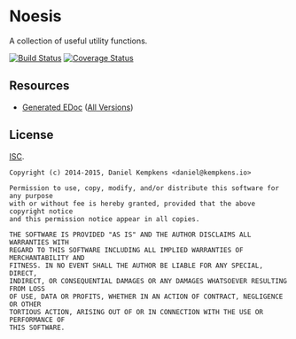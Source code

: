 # Noesis

A collection of useful utility functions.

[![Build Status](https://travis-ci.org/nifoc/noesis.png)](https://travis-ci.org/nifoc/noesis) [![Coverage Status](https://coveralls.io/repos/nifoc/noesis/badge.png?branch=master)](https://coveralls.io/r/nifoc/noesis?branch=master)

## Resources

* [Generated EDoc](http://noesis.nifoc.pw/0.3.1/) ([All Versions](http://noesis.nifoc.pw))

## License

[ISC](https://en.wikipedia.org/wiki/ISC_license).

```
Copyright (c) 2014-2015, Daniel Kempkens <daniel@kempkens.io>

Permission to use, copy, modify, and/or distribute this software for any purpose
with or without fee is hereby granted, provided that the above copyright notice
and this permission notice appear in all copies.

THE SOFTWARE IS PROVIDED "AS IS" AND THE AUTHOR DISCLAIMS ALL WARRANTIES WITH
REGARD TO THIS SOFTWARE INCLUDING ALL IMPLIED WARRANTIES OF MERCHANTABILITY AND
FITNESS. IN NO EVENT SHALL THE AUTHOR BE LIABLE FOR ANY SPECIAL, DIRECT,
INDIRECT, OR CONSEQUENTIAL DAMAGES OR ANY DAMAGES WHATSOEVER RESULTING FROM LOSS
OF USE, DATA OR PROFITS, WHETHER IN AN ACTION OF CONTRACT, NEGLIGENCE OR OTHER
TORTIOUS ACTION, ARISING OUT OF OR IN CONNECTION WITH THE USE OR PERFORMANCE OF
THIS SOFTWARE.
```
